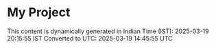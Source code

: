 # My Project

This content is dynamically generated in Indian Time (IST): 2025-03-19 20:15:55 IST
Converted to UTC: 2025-03-19 14:45:55 UTC
